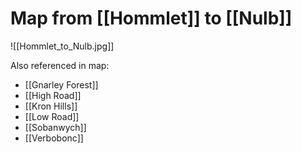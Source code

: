 # Map from [[Hommlet]] to [[Nulb]]

![[Hommlet_to_Nulb.jpg]]

Also referenced in map:
- [[Gnarley Forest]]
- [[High Road]]
- [[Kron Hills]]
- [[Low Road]]
- [[Sobanwych]]
- [[Verbobonc]]
